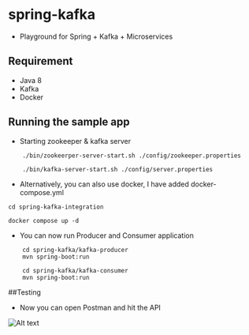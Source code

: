 # spring-kafka
* Playground for Spring + Kafka + Microservices

## Requirement
* Java 8
* Kafka
* Docker

## Running the sample app

* Starting zookeeper & kafka server
```
    ./bin/zookeerper-server-start.sh ./config/zookeeper.properties
    
    ./bin/kafka-server-start.sh ./config/server.properties
```
* Alternatively, you can also use docker, I have added docker-compose.yml
```
cd spring-kafka-integration

docker compose up -d

```
* You can now run Producer and Consumer application
```
    cd spring-kafka/kafka-producer
    mvn spring-boot:run
    
    cd spring-kafka/kafka-consumer
    mvn spring-boot:run
```

##Testing
* Now you can open Postman and hit the API

![Alt text](https://github.com/Nasruddin/elasticsearch-spring-boot-spring-data/blob/master/elastic-plugin.png?raw=true "Optional Title")


